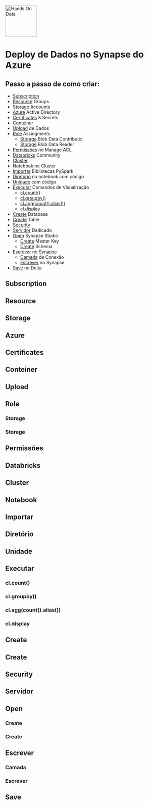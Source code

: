 <img src="C:/Users/Usuario/Desktop/Lenovo Files/Richard Araujo/1_Preparacao_de_Dados/Imagens/logo.png" alt="Hands On Data" style="height: 100px; width:100px;"/>

# Deploy de Dados no Synapse do Azure
## Passo a passo de como criar:
- [Subscription](README.md#Subscription)
- [Resource](Markdown.md#Resource) Groups
- [Storage](Markdown.md#Storage) Accounts
- [Azure](Markdown.md#Azure) Active Directory
- [Certificates](Markdown.md#Certificates) & Secrets
- [Conteiner](Markdown.md#Conteiner)
- [Upload](Markdown.md#Upload) de Dados
- [Role](Markdown.md#Role) Assingments
  - [Storage](Markdown.md#Storage) Blob Data Contributor
  - [Storage](Markdown.md#Storage) Blob Data Reader
- [Permissões](Markdown.md#Permissões) no Manage ACL
- [Databricks](Markdown.md#Databricks) Community
- [Cluster](Markdown.md#Cluster)
- [Notebook](Markdown.md#Notebook) no Cluster
- [Importar](Markdown.md#Importar) Bibliotecas PySpark
- [Diretório](Markdown.md#Diretório) no notebook com código
- [Unidade](Markdown.md#Unidade) com código
- [Executar](Markdown.md#Executar) Comandos de Visualização
  - [cl.count()](Markdown.md#cl.count())
  - [cl.groupby()](Markdown.md#cl.groupby())
  - [cl.agg(count().alias())](Markdown.md#cl.agg(count().alias()))
  - [cl.display](Markdown.md#cl.display)
- [Create](Markdown.md#Create) Database
- [Create](Markdown.md#Create) Table
- [Security](Markdown.md#Security)
- [Servidor](Markdown.md#Servidor) Dedicado
- [Open](Markdown.md#Open) Synapse Studio
  - [Create](Markdown.md#Create) Master Key
  - [Create](Markdown.md#Create) Schema
- [Escrever](Markdown.md#Escrever) no Synapse
  - [Camada](Markdown.md#Camada) de Conexão
  - [Escrever](Markdown.md#Escrever) no Synapse
- [Save](Markdown.md#Save) no Delta


## Subscription

## Resource

## Storage

## Azure

## Certificates

## Conteiner

## Upload

## Role

### Storage

### Storage

## Permissões

## Databricks

## Cluster

## Notebook

## Importar

## Diretório

## Unidade

## Executar

### cl.count()

### cl.groupby()

### cl.agg(count().alias())

### cl.display

## Create
 
## Create

## Security

## Servidor

## Open

### Create

### Create

## Escrever

### Camada

### Escrever

## Save


